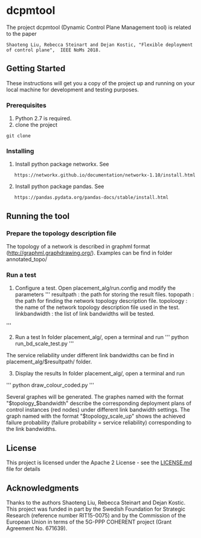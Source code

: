 # dcpmtool
The project dcpmtool (Dynamic Control Plane Management tool) is related to the paper

```
Shaoteng Liu, Rebecca Steinart and Dejan Kostic, "Flexible deployment of control plane",  IEEE NoMs 2018.
```

## Getting Started

These instructions will get you a copy of the project up and running on your local machine for development and testing purposes. 

### Prerequisites

1. Python 2.7 is required.
2. clone the project

```
git clone 
```

### Installing
1. Install python package networkx. See
```
   https://networkx.github.io/documentation/networkx-1.10/install.html
```
2. Install python package pandas. See
```
   https://pandas.pydata.org/pandas-docs/stable/install.html
```
## Running the tool
   
### Prepare the topology description file
  The topology of a network is described in graphml format (http://graphml.graphdrawing.org/).  Examples can be find in folder annotated_topo/

### Run a test 
1. Configure a test.
   Open placement_alg/run.config and modify the parameters 
'''
resultpath : the path for storing the result files.
topopath   : the path for finding the network topology description file.
topoloogy  : the name of the network topology description file used in the test.
linkbandwidth : the list of link bandwidths will be tested.

'''

2. Run a test
In folder placement_alg/, open a terminal and run
'''
python run_bd_scale_test.py
'''

The service reliability under different link bandwidths can be find in placement_alg/$resultpath/ folder. 


3. Display the results
In folder placement_alg/, open a terminal and run

'''
python draw_colour_coded.py
'''

Several graphes will be generated. The graphes named with the format "$topology_$bandwidth" describe the corresponding deployment plans of control instances (red nodes) under different link bandwidth settings. 
The graph named with the format "$topology_scale_up" shows the achieved failure probability (failure probability = service reliability) corresponding to the link bandwidths.

 

## License

This project is licensed under the Apache 2 License - see the [LICENSE.md](LICENSE.md) file for details

## Acknowledgments
Thanks to the authors Shaoteng Liu, Rebecca Steinart and Dejan Kostic. This project was funded in part by the Swedish Foundation for Strategic Research (reference number RIT15-0075) and by the Commission of the European Union in terms of the 5G-PPP COHERENT project (Grant Agreement No. 671639).



